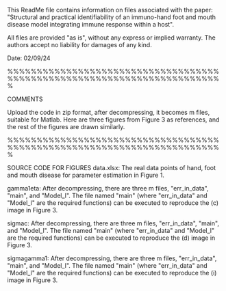 This ReadMe file contains information on files associated with the paper: "Structural and practical identifiability of an immuno-hand foot and mouth disease model integrating immune response  within a host".

All files are provided "as is", without any express or implied warranty. The authors accept no liability for damages of any kind. 

Date: 02/09/24

%%%%%%%%%%%%%%%%%%%%%%%%%%%%%%%%%%%%%%%%%%%%%%%%%%%%%%%%%%%%%%%%%%%%%%%%%

COMMENTS

Upload the code in zip format, after decompressing, it becomes m files, suitable for Matlab. Here are three figures from Figure 3 as references, and the rest of the figures are drawn similarly.

%%%%%%%%%%%%%%%%%%%%%%%%%%%%%%%%%%%%%%%%%%%%%%%%%%%%%%%%%%%%%%%%%%%%%%%%%

SOURCE CODE FOR FIGURES
data.xlsx: The real data points of hand, foot and mouth disease for parameter estimation in Figure 1.

gamma1eta: After decompressing, there are three m files, "err_in_data", "main", and "Model_l". The file named "main" (where "err_in_data" and "Model_l" are the required functions) can be executed to reproduce the (c) image in Figure 3.

sigmac: After decompressing, there are three m files, "err_in_data", "main", and "Model_l". The file named "main" (where "err_in_data" and "Model_l" are the required functions) can be executed to reproduce the (d) image in Figure 3.

sigmagamma1: After decompressing, there are three m files, "err_in_data", "main", and "Model_l". The file named "main" (where "err_in_data" and "Model_l" are the required functions) can be executed to reproduce the (i) image in Figure 3.
